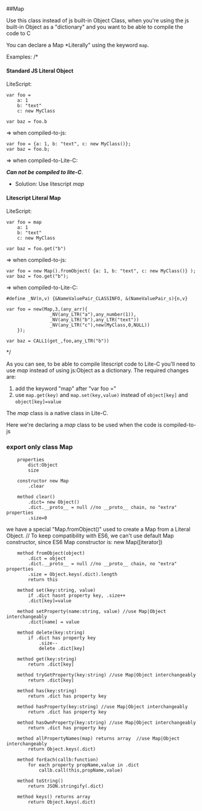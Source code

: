 ##Map

Use this class instead of js built-in Object Class, 
when you're using the js built-in Object as a "dictionary" 
and you want to be able to compile the code to C 

You can declare a Map *Literally" using the keyword `map`.

Examples: /*

#### Standard JS Literal Object

LiteScript:

    var foo = 
        a: 1
        b: "text"
        c: new MyClass

    var baz = foo.b

=> when compiled-to-js:

    var foo = {a: 1, b: "text", c: new MyClass()};
    var baz = foo.b;

=> when compiled-to-Lite-C:

 ***Can not be compiled to lite-C***.

 - Solution: Use litescript *map*

#### Litescript Literal Map

LiteScript:

    var foo = map
        a: 1
        b: "text"
        c: new MyClass

    var baz = foo.get("b")

=> when compiled-to-js:

    var foo = new Map().fromObject( {a: 1, b: "text", c: new MyClass()} );
    var baz = foo.get("b");

=> when compiled-to-Lite-C:

    #define _NV(n,v) {&NameValuePair_CLASSINFO, &(NameValuePair_s){n,v}

    var foo = new(Map,3,(any_arr){
                    _NV(any_LTR("a"),any_number(1)),
                    _NV(any_LTR("b"),any_LTR("text"))
                    _NV(any_LTR("c"),new(MyClass,0,NULL))
        });

    var baz = CALL1(get_,foo,any_LTR("b"))

*/

As you can see, to be able to compile litescript code to Lite-C
you'll need to use *map* instead of using js:Object as a dictionary. The required changes are:
  1. add the keyword "map" after "var foo ="
  2. use `map.get(key)` and `map.set(key,value)` instead of `object[key]` and `object[key]=value`

The *map* class is a native class in Lite-C.

Here we're declaring a *map* class to be used when the code is compiled-to-js


### export only class Map

        properties
            dict:Object
            size

        constructor new Map
            .clear
            
        method clear()
            .dict= new Object()
            .dict.__proto__ = null //no __proto__ chain, no "extra" properties
            .size=0

we have a special "Map.fromObject()" used to create a Map from a Literal Object. 
// To keep compatibility with ES6, we can't use default Map constructor, 
since ES6 Map constructor is: new Map([iterator])

        method fromObject(object)
            .dict = object
            .dict.__proto__ = null //no __proto__ chain, no "extra" properties
            .size = Object.keys(.dict).length
            return this

        method set(key:string, value)
            if .dict hasnt property key, .size++
            .dict[key]=value

        method setProperty(name:string, value) //use Map|Object interchangeably
            .dict[name] = value

        method delete(key:string)
            if .dict has property key 
                .size--
                delete .dict[key]

        method get(key:string)
            return .dict[key]

        method tryGetProperty(key:string) //use Map|Object interchangeably
            return .dict[key]

        method has(key:string)
            return .dict has property key

        method hasProperty(key:string) //use Map|Object interchangeably
            return .dict has property key

        method hasOwnProperty(key:string) //use Map|Object interchangeably
            return .dict has property key

        method allPropertyNames(map) returns array  //use Map|Object interchangeably
            return Object.keys(.dict)

        method forEach(callb:function)
            for each property propName,value in .dict
                callb.call(this,propName,value)

        method toString()
            return JSON.stringify(.dict)

        method keys() returns array
            return Object.keys(.dict)
